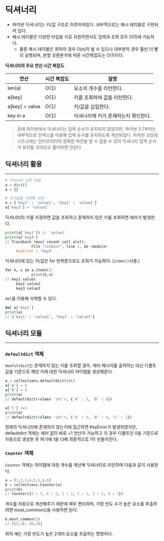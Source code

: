 # 딕셔너리

- 파이썬 딕셔너리는 키/값 구조로 이루어져있다. 내부적으로는 해시 테이블로 구현되어 있다.
- 해시 테이블은 다양한 타입을 키로 지원하면서도 입력과 조회 모두 O(1)에 가능하다.
    - 물론 해시 테이블은 최악의 경우 O(n)이 될 수 있으나 대부분의 경우 훨씬 더 빨리 실행되며, 분할 상환분석에 따른 시간복잡도는 O(1)이다.

**딕셔너리의 주요 연산 시간 복잡도**

| 연산 | 시간 복잡도 | 설명 |
| --- | --- | --- |
| len(a) | O(1) | 요소의 개수를 리턴한다. |
| a[key] | O(1) | 키를 조회하여 값을 리턴한다. |
| a[key] = value | O(1) | 키/값을 삽입한다. |
| key in a | O(1) | 딕셔너리에 키가 존재하는지 확인한다. |

> 원래 파이썬에서 딕셔너리는 입력 순서가 유지되지 않았지만, 파이썬 3.7부터는 내부적으로 인덱스를 이용해 입력 순서를 유지하도록 개선되었다. 하지만 코딩테스트시에는 인터프리터의 정확한 버전을 알 수 없을 수 있어 딕셔너리 입력 순서가 유지될 것이라고 풀이하면 안된다.
> 

## 딕셔너리 활용

---

```python
# 딕셔너리 선언 방법
a = dict()
a = {}

# 초기값을 지정해 선언
a = {'key1' : 'value1', 'key2' : 'value2'}
a['key3'] = 'value3'
```

딕셔너리의 키를 지정하면 값을 조회하고 존재하지 않은 키를 조회하면 에러가 발생한다.

```python
print(a['key1']) // 'value1'
print(a['key4']
// Traceback (most recent call alst):
			File "<stdin>", line 1, in <module>
	 KeyError : 'key4'
```

딕셔너리에 있는 키/값은 for 반복문으로도 조회가 가능하다. (`items()`사용.)

```python
for k, v in a.items():
			print(k,v)
// key1 value1
	 key2 value2
	 key3 value3
```

`del`을 이용해 삭제할 수 있다.

```python
del a['key1']
print(a)
// {'key1' : 'value2', 'key3' : 'value3'}
```

## 딕셔너리 모듈

---

### `defaultdict` 객체

`deafultdict`는 존재하지 않는 키를 조회할 경우, 에러 메시지를 출력하는 대신 디폴트 값을 기준으로 해당 키에 대한 딕셔너리 아이템을 생성해준다.

```python
a = collections.defaultdict(int)
a['A'] = 5
a['B'] = 4
print(a)
// defaultdict(<class 'int'>, {'A' : 5, 'B' : 4})

a['C'] +=1
print(a)
// defaultdict(<class 'int'>, {'A' : 5, 'B' : 4, 'C' : 1})
```

원래의 딕셔너리에 존재하지 않는키에 접근하면 KeyError가 발생하였지만, defaultdict 객체는 에러 없이 바로 +1 연산이 가능하고 이 경우 디폴트인 0을 기준으로 자동으로 생성한 후 여기에 1을 더해 최종적으로 1이 만들어진다.

### `Counter` 객체

`Counter` 객체는 아이템에 대한 개수를 계산해 딕셔너리로 리턴하며 다음과 같이 사용한다.

```python
a = [1,2,3,4,5,5,6,6]
b = collections.Counter(a)
print(b)
// Counter({5 : 3, 6 : 2, 1 : 1, 2 : 1, 3 : 1, 4 : 1})
```

개수를 자동으로 계산해주기 때문에 매우 편리하며, 가장 빈도 수가 높은 요소를 추출하려면 most_common()을 사용하면 된다.

```python
b.most_common(2)
// [(5,3), (6,2)]
```

위의 예는 가장 빈도가 높은 2개의 요소를 추출하는 명령어다.